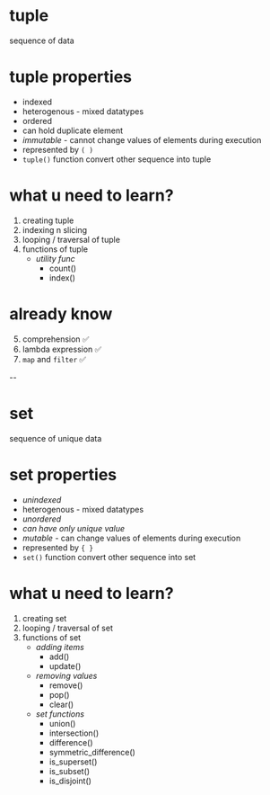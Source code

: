 # tuple
sequence of data
# tuple properties 
- indexed
- heterogenous - mixed datatypes
- ordered 
- can hold duplicate element
- *immutable* - cannot change values of elements during execution 
- represented by `( )`
- `tuple()` function convert other sequence into tuple

# what u need to learn?
1. creating tuple
2. indexing n slicing
3. looping / traversal of tuple
4. functions of tuple
    - *utility func*
        - count()
        - index()
# already know
5. comprehension      ✅
6. lambda expression  ✅
7. `map` and `filter` ✅

--
# set
sequence of unique data
# set properties 
- *unindexed*
- heterogenous - mixed datatypes
- *unordered* 
- *can have only unique value*
- *mutable* - can change values of elements during execution 
- represented by `{ }`
- `set()` function convert other sequence into set

# what u need to learn?
1. creating set
3. looping / traversal of set
4. functions of set
    - *adding items*
        - add()
        - update()
    - *removing values*
        - remove()
        - pop()
        - clear()
    - *set functions*
        - union()
        - intersection()
        - difference()
        - symmetric_difference()
        - is_superset()
        - is_subset()
        - is_disjoint()
